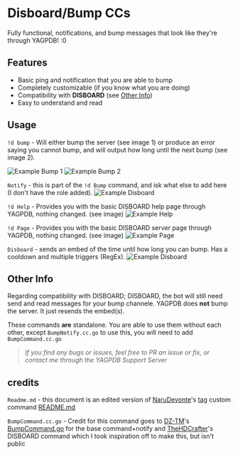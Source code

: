 # Disboard/Bump CCs
Fully functional, notifications, and bump messages that look like they're through YAGPDB! :0

## Features
- Basic ping and notification that you are able to bump 
- Completely customizable (if you know what you are doing)
- Compatibility with **DISBOARD** (see [Other Info](#Other-Info))
- Easy to understand and read

## Usage

`!d bump` - Will either bump the server (see image 1) or produce an error saying you cannot bump, and will output how long until the next bump (see image 2).

![Example Bump 1](https://cdn.discordapp.com/attachments/784132357002625047/795167404535185408/unknown.png)
![Example Bump 2](https://cdn.discordapp.com/attachments/784132357002625047/795171341384810516/unknown.png)

`Notify` - this is part of the `!d Bump` command, and isk what else to add here (I don't have the role added).
![Example Disboard](https://cdn.discordapp.com/attachments/784132357002625047/795179477574877194/unknown.png)

`!d Help` - Provides you with the basic DISBOARD help page through YAGPDB, nothing changed. (see image)
![Example Help](https://cdn.discordapp.com/attachments/784132357002625047/795175235329589278/unknown.png)

`!d Page` - Provides you with the basic DISBOARD server page through YAGPDB, nothing changed. (see image)
![Example Page](https://cdn.discordapp.com/attachments/784132357002625047/795176033036271636/unknown.png)

`Disboard` - sends an embed of the time until how long you can bump. Has a cooldown and multiple triggers (RegEx).
![Example Disboard](https://cdn.discordapp.com/attachments/784132357002625047/795176964042129438/unknown.png)

## Other Info
Regarding compatibility with DISBOARD; DISBOARD, the bot will still need send and read messages for your bump channele. YAGPDB does **not** bump the server. It just resends the embed(s).

These commands **are** standalone. You are able to use them without each other, except `BumpNotify.cc.go` to use this, you will need to add `BumpCommand.cc.go`

> *If you find any bugs or issues, feel free to PR an issue or fix, or contact me through the YAGPDB Support Server*


## credits

`Readme.md` - this document is an edited version of [NaruDevonte](https://github.com/NaruDevnote)'s [tag](https://github.com/NaruDevnote/yagpdb-ccs/tree/master/tags) custom command [README.md](https://github.com/NaruDevnote/yagpdb-ccs/blob/master/tags/README.md)

`BumpCommand.cc.go` - Credit for this command goes to [DZ-TM](https://github.com/DZ-TM/Yagpdb.xyz)'s [BumpCommand.go](https://github.com/DZ-TM/Yagpdb.xyz/blob/master/Commands/Bump/BumpCommand.go) for the base command+notify and [TheHDCrafter](https://github.com/TheHDCrafter/yagpdb-cc)'s DISBOARD command which I took inspiration off to make this, but isn't public
